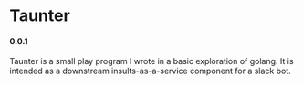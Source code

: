 # Taunter
#### 0.0.1

Taunter is a small play program I wrote in a basic exploration of golang.  It is intended as a downstream
insults-as-a-service component for a slack bot.